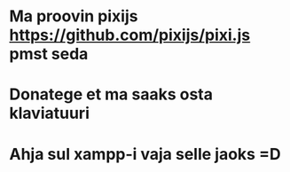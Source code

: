 # Ma proovin pixijs https://github.com/pixijs/pixi.js pmst seda

# Donatege et ma saaks osta klaviatuuri

# Ahja sul xampp-i vaja selle jaoks =D
